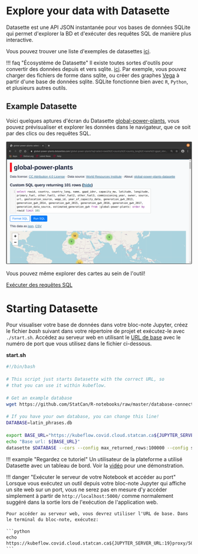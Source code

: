 # Explore your data with Datasette

Datasette est une API JSON instantanée pour vos bases de données SQLite qui
permet d'explorer la BD et d'exécuter des requêtes SQL de manière plus
interactive.

Vous pouvez trouver une liste d'exemples de datasettes
[ici](https://github.com/simonw/datasette/wiki/Datasettes).

<!-- prettier-ignore -->
!!! faq "Écosystème de Datasette"
    Il existe toutes sortes d'outils pour convertir des données depuis et vers sqlite. [ici](https://docs.datasette.io/en/stable/ecosystem.html). Par exemple, vous pouvez charger des fichiers de forme dans sqlite, ou créer des graphes [Vega](https://vega.github.io/vega/) à partir d'une base de données sqlite. SQLite fonctionne bien avec `R`, `Python`, et plusieurs autres outils.

## Example Datasette

Voici quelques aptures d'écran du Datasette
[global-power-plants](https://global-power-plants.datasettes.com), vous pouvez
prévisualiser et explorer les données dans le navigateur, que ce soit par des
clics ou des requêtes SQL.

![Prévisualisation des données](../images/datasette-preview.png)

Vous pouvez même explorer des cartes au sein de l'outil!

[Exécuter des requêtes SQL](../images/datasette-sql.png)

# Starting Datasette

Pour visualiser votre base de données dans votre bloc-note Jupyter, créez le
fichier _bash_ suivant dans votre répertoire de projet et exécutez-le avec
`./start.sh`. Accédez au serveur web en utilisant le
[URL de base](#running-your-Notebook-server-and-accessing-the-port) avec le
numéro de port que vous utilisez dans le fichier ci-dessous.

**start.sh**

```bash
#!/bin/bash

# This script just starts Datasette with the correct URL, so
# that you can use it within kubeflow.

# Get an example database
wget https://github.com/StatCan/R-notebooks/raw/master/database-connections/latin_phrases.db

# If you have your own database, you can change this line!
DATABASE=latin_phrases.db

export BASE_URL="https://kubeflow.covid.cloud.statcan.ca${JUPYTER_SERVER_URL:19}proxy/8001/"
echo "Base url: ${BASE_URL}"
datasette $DATABASE --cors --config max_returned_rows:100000 --config sql_time_limit_ms:5500 --config base_url:${BASE_URL}
```

<!-- prettier-ignore -->
!!! example "Regardez ce tutoriel"
    Un utilisateur de la plateforme a utilisé Datasette avec un tableau de bord. Voir la [vidéo](https://www.youtube.com/watch?v=OPVfBKouBT8&feature=emb_logo) pour une démonstration.

<!-- prettier-ignore -->
!!! danger "Exécuter le serveur de votre Notebook et accéder au port"
    Lorsque vous exécutez un outil depuis votre bloc-note Jupyter qui affiche un site web sur un port, vous ne serez pas en mesure d'y accéder simplement à partir de `http://localhost:5000/` comme normalement suggéré dans la sortie lors de l'exécution de l'application web.

    Pour accéder au serveur web, vous devrez utiliser l'URL de base. Dans le terminal du bloc-note, exécutez:

    ```python
    echo https://kubeflow.covid.cloud.statcan.ca${JUPYTER_SERVER_URL:19}proxy/5000/
    ```
